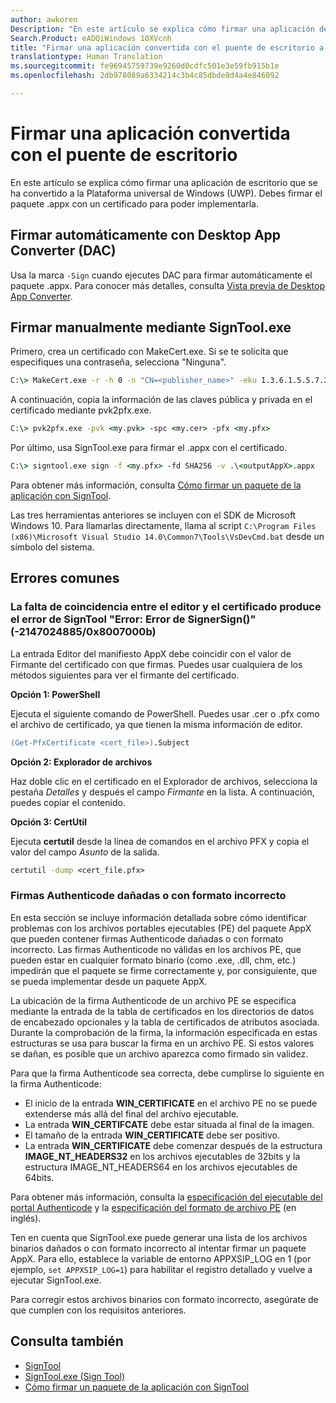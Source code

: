 ```yaml
---
author: awkoren
Description: "En este artículo se explica cómo firmar una aplicación de escritorio que se ha convertido a la Plataforma universal de Windows (UWP)."
Search.Product: eADQiWindows 10XVcnh
title: "Firmar una aplicación convertida con el puente de escritorio a UWP"
translationtype: Human Translation
ms.sourcegitcommit: fe96945759739e9260d0cdfc501e3e59fb915b1e
ms.openlocfilehash: 2db978089a6334214c3b4c85dbde8d4a4e846092

---
```


# Firmar una aplicación convertida con el puente de escritorio

En este artículo se explica cómo firmar una aplicación de escritorio que se ha convertido a la Plataforma universal de Windows (UWP). Debes firmar el paquete .appx con un certificado para poder implementarla.

## Firmar automáticamente con Desktop App Converter (DAC)

Usa la marca ```-Sign``` cuando ejecutes DAC para firmar automáticamente el paquete .appx. Para conocer más detalles, consulta [Vista previa de Desktop App Converter](desktop-to-uwp-run-desktop-app-converter.md).

## Firmar manualmente mediante SignTool.exe

Primero, crea un certificado con MakeCert.exe. Si se te solicita que especifiques una contraseña, selecciona "Ninguna". 

```cmd
C:\> MakeCert.exe -r -h 0 -n "CN=<publisher_name>" -eku 1.3.6.1.5.5.7.3.3 -pe -sv <my.pvk> <my.cer>
```

A continuación, copia la información de las claves pública y privada en el certificado mediante pvk2pfx.exe. 

```cmd
C:\> pvk2pfx.exe -pvk <my.pvk> -spc <my.cer> -pfx <my.pfx>
```
Por último, usa SignTool.exe para firmar el .appx con el certificado.

```cmd
C:\> signtool.exe sign -f <my.pfx> -fd SHA256 -v .\<outputAppX>.appx
``` 

Para obtener más información, consulta [Cómo firmar un paquete de la aplicación con SignTool](https://msdn.microsoft.com/library/windows/desktop/jj835835.aspx). 

Las tres herramientas anteriores se incluyen con el SDK de Microsoft Windows 10. Para llamarlas directamente, llama al script ```C:\Program Files (x86)\Microsoft Visual Studio 14.0\Common7\Tools\VsDevCmd.bat``` desde un símbolo del sistema.

## Errores comunes

### La falta de coincidencia entre el editor y el certificado produce el error de SignTool "Error: Error de SignerSign()" (-2147024885/0x8007000b)

La entrada Editor del manifiesto AppX debe coincidir con el valor de Firmante del certificado con que firmas.  Puedes usar cualquiera de los métodos siguientes para ver el firmante del certificado. 

**Opción 1: PowerShell**

Ejecuta el siguiente comando de PowerShell. Puedes usar .cer o .pfx como el archivo de certificado, ya que tienen la misma información de editor.

```ps
(Get-PfxCertificate <cert_file>).Subject
```

**Opción 2: Explorador de archivos**

Haz doble clic en el certificado en el Explorador de archivos, selecciona la pestaña *Detalles* y después el campo *Firmante* en la lista. A continuación, puedes copiar el contenido. 

**Opción 3: CertUtil**

Ejecuta **certutil** desde la línea de comandos en el archivo PFX y copia el valor del campo *Asunto* de la salida. 

```cmd
certutil -dump <cert_file.pfx>
```

### Firmas Authenticode dañadas o con formato incorrecto

En esta sección se incluye información detallada sobre cómo identificar problemas con los archivos portables ejecutables (PE) del paquete AppX que pueden contener firmas Authenticode dañadas o con formato incorrecto. Las firmas Authenticode no válidas en los archivos PE, que pueden estar en cualquier formato binario (como .exe, .dll, chm, etc.) impedirán que el paquete se firme correctamente y, por consiguiente, que se pueda implementar desde un paquete AppX. 

La ubicación de la firma Authenticode de un archivo PE se especifica mediante la entrada de la tabla de certificados en los directorios de datos de encabezado opcionales y la tabla de certificados de atributos asociada. Durante la comprobación de la firma, la información especificada en estas estructuras se usa para buscar la firma en un archivo PE. Si estos valores se dañan, es posible que un archivo aparezca como firmado sin validez. 

Para que la firma Authenticode sea correcta, debe cumplirse lo siguiente en la firma Authenticode:

- El inicio de la entrada **WIN_CERTIFICATE** en el archivo PE no se puede extenderse más allá del final del archivo ejecutable.
- La entrada **WIN_CERTIFCATE** debe estar situada al final de la imagen.
- El tamaño de la entrada **WIN_CERTIFICATE** debe ser positivo.
- La entrada **WIN_CERTIFICATE** debe comenzar después de la estructura **IMAGE_NT_HEADERS32** en los archivos ejecutables de 32bits y la estructura IMAGE_NT_HEADERS64 en los archivos ejecutables de 64bits.

Para obtener más información, consulta la [especificación del ejecutable del portal Authenticode](http://download.microsoft.com/download/9/c/5/9c5b2167-8017-4bae-9fde-d599bac8184a/Authenticode_PE.docx) y la [especificación del formato de archivo PE](https://msdn.microsoft.com/windows/hardware/gg463119.aspx) (en inglés). 

Ten en cuenta que SignTool.exe puede generar una lista de los archivos binarios dañados o con formato incorrecto al intentar firmar un paquete AppX. Para ello, establece la variable de entorno APPXSIP_LOG en 1 (por ejemplo, ```set APPXSIP_LOG=1```) para habilitar el registro detallado y vuelve a ejecutar SignTool.exe.

Para corregir estos archivos binarios con formato incorrecto, asegúrate de que cumplen con los requisitos anteriores.

## Consulta también

- [SignTool](https://msdn.microsoft.com/library/windows/desktop/aa387764.aspx)
- [SignTool.exe (Sign Tool)](https://msdn.microsoft.com/library/8s9b9yaz.aspx)
- [Cómo firmar un paquete de la aplicación con SignTool](https://msdn.microsoft.com/library/windows/desktop/jj835835.aspx)


<!--HONumber=Nov16_HO1-->


